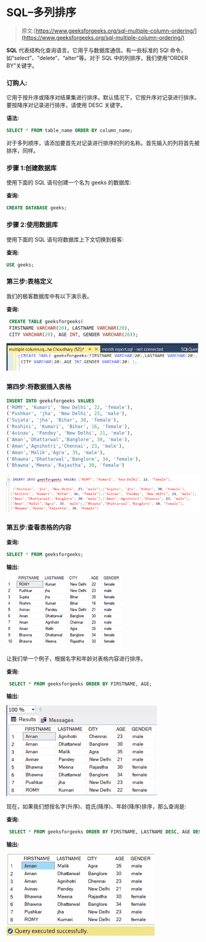 # SQL–多列排序

> 原文:[https://www.geeksforgeeks.org/sql-multiple-column-ordering/](https://www.geeksforgeeks.org/sql-multiple-column-ordering/)

**SQL** 代表结构化查询语言。它用于与数据库通信。有一些标准的 SQl 命令，如“select”、“delete”、“alter”等。对于 SQL 中的列排序，我们使用“ORDER BY”关键字。

### 订购人:

它用于按升序或降序对结果集进行排序。默认情况下，它按升序对记录进行排序。要按降序对记录进行排序，请使用 DESC 关键字。

**语法:**

```sql
SELECT * FROM table_name ORDER BY column_name;
```

对于多列顺序，请添加要首先对记录进行排序的列的名称。首先输入的列将首先被排序，同样。

### **步骤 1:创建数据库**

使用下面的 SQL 语句创建一个名为 geeks 的数据库:

**查询:**

```sql
CREATE DATABASE geeks;
```

### **步骤 2:使用数据库**

使用下面的 SQL 语句将数据库上下文切换到极客:

**查询:**

```sql
USE geeks;
```

### **第三步:表格定义**

我们的极客数据库中有以下演示表。

**查询:**

```sql
 CREATE TABLE geeksforgeeks(
 FIRSTNAME VARCHAR(20), LASTNAME VARCHAR(20), 
 CITY VARCHAR(20), AGE INT, GENDER VARCHAR(20));
```

![](img/870c46baa0f67cb5d6ba20f0aa8f8809.png)

### **第四步:将数据**插入**表格**

```sql
INSERT INTO geeksforgeeks VALUES
('ROMY', 'Kumari', 'New Delhi', 22, 'female'),
('Pushkar', 'jha', 'New Delhi', 23, 'male'),
('Sujata', 'jha', 'Bihar', 30, 'female'),
('Roshini', 'Kumari', 'Bihar', 16, 'female'),
('Avinav', 'Pandey', 'New Delhi', 21, 'male'),
('Aman','Dhattarwal','Banglore', 30, 'male'),
('Aman','Agnihotri','Chennai', 23, 'male'),
('Aman','Malik','Agra', 35, 'male'),
('Bhawna','Dhattarwal','Banglore', 34, 'female'),
('Bhawna','Meena','Rajastha', 30, 'female')
```

![](img/bd51a6c30662b68d7ed6aba3ad3c9a0f.png)

### 第五步:查看表格的内容

**查询:**

```sql
SELECT * FROM geeksforgeeks;
```

**输出:**

![](img/ee981071246b357abd96e8a62fdeb805.png)

让我们举一个例子，根据名字和年龄对表格内容进行排序。

**查询:**

```sql
 SELECT * FROM geeksforgeeks ORDER BY FIRSTNAME, AGE;
```

**输出:**

![](img/992d0a0900065f682333d2e8d4c5eb5f.png)

现在，如果我们想按名字(升序)、姓氏(降序)、年龄(降序)排序，那么查询是:

**查询:**

```sql
 SELECT * FROM geeksforgeeks ORDER BY FIRSTNAME, LASTNAME DESC, AGE DESC ;
```

**输出:**

![](img/beea738c14fcec15c2a809c5ac068684.png)